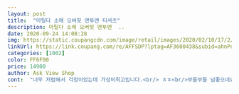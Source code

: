 ```yaml
---
layout: post 
title:  "마틸다 소매 오버핏 맨투맨 티셔츠" 
description: 마틸다 소매 오버핏 맨투맨  ..
date: 2020-09-24 14:08:28 
img: https://static.coupangcdn.com/image/retail/images/2020/02/10/17/2/0ab85344-f6f4-4fb8-9258-d86372cb2533.jpg 
linkUrl: https://link.coupang.com/re/AFFSDP?lptag=AF3600438&subid=ahnPublicAsk&pageKey=1249153534&itemId=2247610044&vendorItemId=70245008977&traceid=V0-113-fd040baa9513f872 
categories: [1002] 
color: FF6F00 
price: 14900 
author: Ask View Shop 
cont:  "너무 저렴해서 걱정이었는데 가성비최고입니다.<br/> ㅎㅎ<br/>부들부들 넘좋으네요  핏도이쁘네요<br/>이거 진짜 이뻐요<br/>" 
---
```

